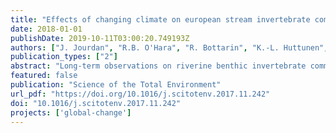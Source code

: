 ```yaml
---
title: "Effects of changing climate on european stream invertebrate communities: A long-term data analysis"
date: 2018-01-01
publishDate: 2019-10-11T03:00:20.749193Z
authors: ["J. Jourdan", "R.B. O'Hara", "R. Bottarin", "K.-L. Huttunen", "M. Kuemmerlen", "D. Monteith", "T. Muotka", "D. Ozoliņš", "R. Paavola", "F. Pilotto", "G. Springe", "A. Skuja", "A. Sundermann", "J. D. Tonkin", "P. Haase"]
publication_types: ["2"]
abstract: "Long-term observations on riverine benthic invertebrate communities enable assessments of the potential impacts of global change on stream ecosystems. Besides increasing average temperatures, many studies predict greater temperature extremes and intense precipitation events as a consequence of climate change. In this study we examined long-term observation data (10-32 years) of 26 streams and rivers from four ecoregions in the European Long-Term Ecological Research (LTER) network, to investigate invertebrate community responses to changing climatic conditions. We used functional trait and multi-taxonomic analyses and combined examinations of general long-term changes in communities with detailed analyses of the impact of different climatic drivers (i.e., various temperature and precipitation variables) by focusing on the response of communities to climatic conditions of the previous year. Taxa and ecoregions differed substantially in their response to climate change conditions. We did not observe any trend of changes in total taxonomic richness or overall abundance over time or with increasing temperatures, which reflects a compensatory turnover in the composition of communities; sensitive Plecoptera decreased in response to warmer years and Ephemeroptera increased in northern regions. Invasive species increased with an increasing number of extreme days which also caused an apparent upstream community movement. The observed changes in functional feeding group diversity indicate that climate change may be associated with changes in trophic interactions within aquatic food webs. These findings highlight the vulnerability of riverine ecosystems to climate change and emphasize the need to further explore the interactive effects of climate change variables with other local stressors to develop appropriate conservation measures."
featured: false
publication: "Science of the Total Environment"
url_pdf: "https://doi.org/10.1016/j.scitotenv.2017.11.242"
doi: "10.1016/j.scitotenv.2017.11.242"
projects: ['global-change']
---
```


